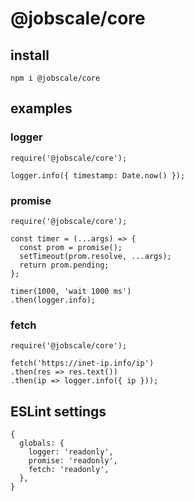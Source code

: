 # @jobscale/core

## install

```
npm i @jobscale/core
```

## examples

### logger

```
require('@jobscale/core');

logger.info({ timestamp: Date.now() });
```

### promise

```
require('@jobscale/core');

const timer = (...args) => {
  const prom = promise();
  setTimeout(prom.resolve, ...args);
  return prom.pending;
};

timer(1000, 'wait 1000 ms')
.then(logger.info);
```

### fetch

```
require('@jobscale/core');

fetch('https://inet-ip.info/ip')
.then(res => res.text())
.then(ip => logger.info({ ip }));
```

## ESLint settings

```
{
  globals: {
    logger: 'readonly',
    promise: 'readonly',
    fetch: 'readonly',
  },
}
```
